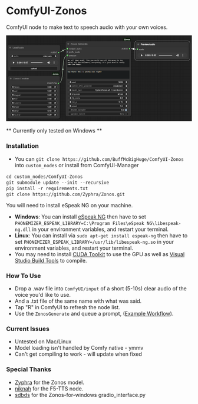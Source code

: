 # ComfyUI-Zonos

ComfyUI node to make text to speech audio with your own voices.

![ComfyUI-Zonos](images/main.png)

** Currently only tested on Windows **

### Installation
* You can `git clone https://github.com/BuffMcBigHuge/ComfyUI-Zonos` into `custom_nodes` or install from ComfyUI-Manager
```
cd custom_nodes/ComfyUI-Zonos
git submodule update --init --recursive
pip install -r requirements.txt
git clone https://github.com/Zyphra/Zonos.git
```
You will need to install eSpeak NG on your machine. 
* **Windows**: You can install [eSpeak NG](https://github.com/espeak-ng/espeak-ng/releases/download/1.52.0/espeak-ng.msi) then have to set `PHONEMIZER_ESPEAK_LIBRARY=C:\Program Files\eSpeak NG\libespeak-ng.dll` in your environment variables, and restart your terminal.
* **Linux**: You can install via `sudo apt-get install espeak-ng` then have to set `PHONEMIZER_ESPEAK_LIBRARY=/usr/lib/libespeak-ng.so` in your environment variables, and restart your terminal.
* You may need to install [CUDA Toolkit](https://developer.nvidia.com/cuda-downloads) to use the GPU as well as [Visual Studio Build Tools](https://visualstudio.microsoft.com/visual-cpp-build-tools/) to compile.

### How To Use

* Drop a .wav file into `ComfyUI/input` of a short (5-10s) clear audio of the voice you'd like to use.
* And a .txt file of the same name with what was said.
* Tap "R" in ComfyUI to refresh the node list.
* Use the `ZonosGenerate` and queue a prompt, ([Example Workflow](./examples/comfy-zonos-example.json)).

### Current Issues
* Untested on Mac/Linux
* Model loading isn't handled by Comfy native - ymmv
* Can't get compiling to work - will update when fixed

### Special Thanks

* [Zyphra](https://github.com/Zyphra) for the Zonos model.
* [niknah](https://github.com/niknah) for the F5-TTS node.
* [sdbds](https://github.com/sdbds) for the Zonos-for-windows gradio_interface.py